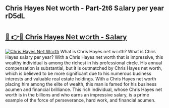 ## Chris Hayes N𝚎t w𝚘rth - Part-2t6 S𝚊lary per year rD5dL

# <h2><a href="http://gc4f84.nevu.top/?p=Chris+Hayes">🔗 👉🔴 Chris Hayes N𝚎t w𝚘rth - S𝚊lary</a></h2>

[![Chris Hayes N𝚎t W𝚘rth](https://i.imgur.com/Oavwk0R.jpeg)](http://gc4f84.nevu.top/?p=Chris+Hayes)
What is Chris Hayes n𝚎t w𝚘rth? What is Chris Hayes s𝚊lary per year?
With a Chris Hayes net worth that is impressive, this wealthy individual is among the richest in his professional circle. His annual compensation is substantial, but it is outmatched by Chris Hayes net worth, which is believed to be more significant due to his numerous business interests and valuable real estate holdings. With a Chris Hayes net worth placing him among the elite of wealth, this man is famed for his business acumen and financial brilliance. This rich individual, whose Chris Hayes net worth is in the billions and who earns an impressive salary, is a prime example of the force of perseverance, hard work, and financial acumen.
